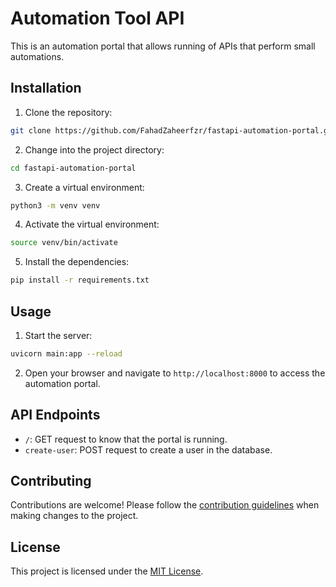 # Automation Tool API

This is an automation portal that allows running of APIs that perform small automations.

## Installation

1. Clone the repository:

  ```bash
  git clone https://github.com/FahadZaheerfzr/fastapi-automation-portal.git
  ```

2. Change into the project directory:

  ```bash
  cd fastapi-automation-portal
  ```

3. Create a virtual environment:

  ```bash
  python3 -m venv venv
  ```

4. Activate the virtual environment:

  ```bash
  source venv/bin/activate
  ```

5. Install the dependencies:

  ```bash
  pip install -r requirements.txt
  ```

## Usage

1. Start the server:

  ```bash
  uvicorn main:app --reload
  ```

2. Open your browser and navigate to `http://localhost:8000` to access the automation portal.

## API Endpoints

- `/`: GET request to know that the portal is running.
- `create-user`: POST request to create a user in the database.

## Contributing

Contributions are welcome! Please follow the [contribution guidelines](CONTRIBUTING.md) when making changes to the project.

## License

This project is licensed under the [MIT License](LICENSE).
